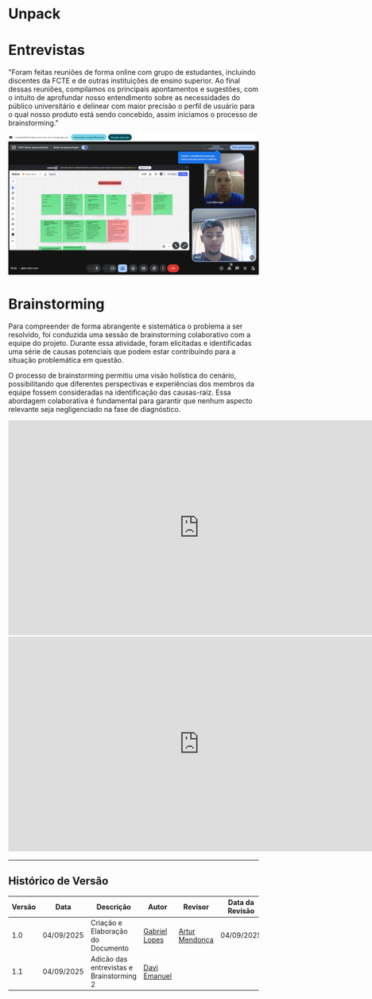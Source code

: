 # Unpack
# Entrevistas
"Foram feitas reuniões de forma online com grupo de estudantes, incluindo discentes da FCTE e de outras instituições de ensino superior. Ao final dessas reuniões, compilamos os principais apontamentos e sugestões, com o intuito de aprofundar nosso entendimento sobre as necessidades do público universitário e delinear com maior precisão o perfil de usuário para o qual nosso produto está sendo concebido, assim iniciamos o processo de brainstorming."

<p align="center">
  <img src="https://raw.githubusercontent.com/UnBArqDsw2025-2-Turma02/2025.2_T02_G4_SustentabilidadeJ-_Entrega_01/refs/heads/addentrevista/assets/foco_2/Entrevista_Brainstorming.png" width="600">
</p>

# Brainstorming
Para compreender de forma abrangente e sistemática o problema a ser resolvido, foi conduzida uma sessão de brainstorming colaborativo com a equipe do projeto. Durante essa atividade, foram elicitadas e identificadas uma série de causas potenciais que podem estar contribuindo para a situação problemática em questão.

O processo de brainstorming permitiu uma visão holística do cenário, possibilitando que diferentes perspectivas e experiências dos membros da equipe fossem consideradas na identificação das causas-raiz. Essa abordagem colaborativa é fundamental para garantir que nenhum aspecto relevante seja negligenciado na fase de diagnóstico.

<iframe width="768" height="432" src="https://miro.com/app/board/uXjVJM7mH34=/?share_link_id=766348904323" frameborder="0" scrolling="no" allow="fullscreen; clipboard-read; clipboard-write" allowfullscreen></iframe>

<iframe width="768" height="432" src="https://miro.com/app/board/uXjVJM7utN8=/?moveToWidget=3458764639377784828&cot=14" frameborder="0" scrolling="no" allow="fullscreen; clipboard-read; clipboard-write" allowfullscreen></iframe>

---

## **Histórico de Versão**

| Versão | Data       | Descrição | Autor | Revisor | Data da Revisão |
|--------|------------|-----------|--------|---------|-----------------|
| 1.0    | 04/09/2025| Criação e Elaboração do Documento | [Gabriel Lopes](https://github.com/BrzGab) | [Artur Mendonça](https://github.com/ArtyMend07) | 04/09/2025 |
| 1.1   | 04/09/2025| Adicão das entrevistas e Brainstorming 2 | [Davi Emanuel](https://github.com/daviRolvr) | 

